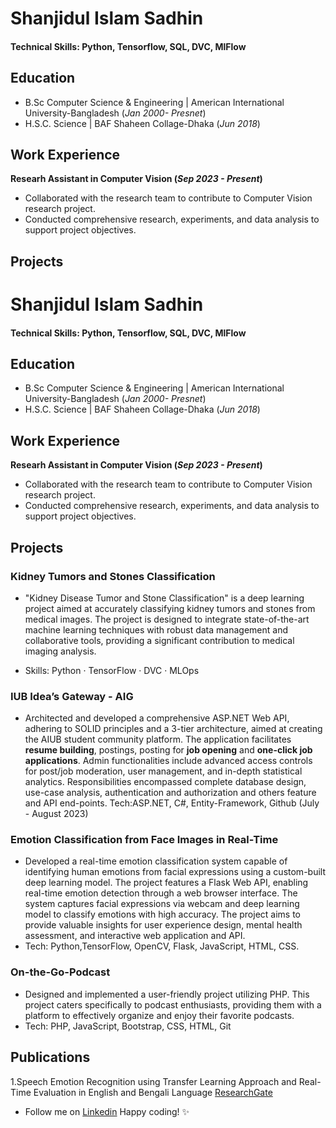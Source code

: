 
# Shanjidul Islam Sadhin

#### Technical Skills: Python, Tensorflow, SQL, DVC, MlFlow

## Education
- B.Sc Computer Science & Engineering | American International University-Bangladesh (_Jan 2000- Presnet_)
- H.S.C. Science | BAF Shaheen Collage-Dhaka (_Jun 2018_)

## Work Experience
**Researh Assistant in Computer Vision (_Sep 2023 - Present_)**
- Collaborated with the research team to contribute to Computer Vision research project.
- Conducted comprehensive research, experiments, and data analysis to support project objectives.

## Projects
###
# Shanjidul Islam Sadhin

#### Technical Skills: Python, Tensorflow, SQL, DVC, MlFlow

## Education
- B.Sc Computer Science & Engineering | American International University-Bangladesh (_Jan 2000- Presnet_)
- H.S.C. Science | BAF Shaheen Collage-Dhaka (_Jun 2018_)

## Work Experience
**Researh Assistant in Computer Vision (_Sep 2023 - Present_)**
- Collaborated with the research team to contribute to Computer Vision research project.
- Conducted comprehensive research, experiments, and data analysis to support project objectives.

## Projects
### Kidney Tumors and Stones Classification
- "Kidney Disease Tumor and Stone Classification" is a deep learning project aimed at accurately classifying kidney tumors and stones from medical images. The project is designed to integrate state-of-the-art machine learning techniques with robust data management and collaborative tools, providing a significant contribution to medical imaging analysis.

- Skills: Python · TensorFlow · DVC · MLOps

### IUB Idea’s Gateway - AIG
- Architected and developed a comprehensive ASP.NET Web API, adhering to SOLID principles and a 3-tier architecture, aimed at creating the AIUB student community platform. The application facilitates **resume building**, postings, posting for **job opening** and **one-click job applications**. Admin functionalities include advanced access controls for post/job moderation, user management, and in-depth statistical analytics. Responsibilities encompassed
complete database design, use-case analysis, authentication and authorization and others feature and API end-points.
Tech:ASP.NET, C#, Entity-Framework, Github (July - August 2023)

### Emotion Classification from Face Images in Real-Time
- Developed a real-time emotion classification system capable of identifying human emotions from facial expressions using a custom-built deep learning model. The project features a Flask Web API, enabling real-time emotion detection through a web browser interface. The system captures facial expressions via
webcam and deep learning model to classify emotions with high accuracy. The project aims to provide valuable insights for user experience design, mental health assessment, and interactive web application and API.
- Tech: Python,TensorFlow, OpenCV, Flask, JavaScript, HTML, CSS.

### On-the-Go-Podcast
- Designed and implemented a user-friendly project utilizing PHP. This project caters specifically to podcast enthusiasts, providing them with a platform to effectively organize and enjoy their favorite podcasts.
- Tech: PHP, JavaScript, Bootstrap, CSS, HTML, Git

## Publications
1.Speech Emotion Recognition using Transfer Learning Approach and Real-Time Evaluation in English and Bengali Language
[ResearchGate](http://dx.doi.org/10.13140/RG.2.2.31324.87684)


- Follow me on [Linkedin](https://www.linkedin.com/in/sadhiin/)
Happy coding! ✨
